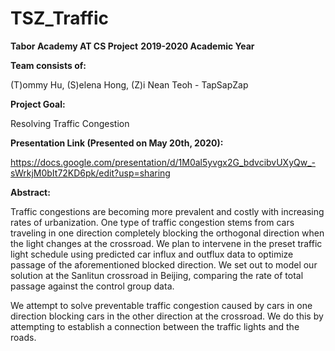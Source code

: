 # TSZ_Traffic
**Tabor Academy AT CS Project**
**2019-2020 Academic Year**

**Team consists of:**

(T)ommy Hu, (S)elena Hong, (Z)i Nean Teoh - TapSapZap

**Project Goal:**

Resolving Traffic Congestion

**Presentation Link (Presented on May 20th, 2020):**

https://docs.google.com/presentation/d/1M0al5yvgx2G_bdvcibvUXyQw_-sWrkjM0bIt72KD6pk/edit?usp=sharing

**Abstract:**

Traffic congestions are becoming more prevalent and costly with increasing rates of urbanization. One type of traffic congestion stems from cars traveling in one direction completely blocking the orthogonal direction when the light changes at the crossroad. We plan to intervene in the preset traffic light schedule using predicted car influx and outflux data to optimize passage of the aforementioned blocked direction. We set out to model our solution at the Sanlitun crossroad in Beijing, comparing the rate of total passage against the control group data. 

We attempt to solve preventable traffic congestion caused by cars in one direction blocking cars in the other direction at the crossroad. We do this by attempting to establish a connection between the traffic lights and the roads. 

